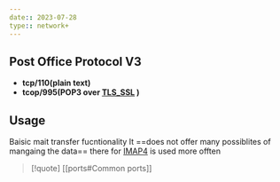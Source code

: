 ```yaml
---
date:: 2023-07-28
type:: network+
---
```

## Post Office Protocol V3 
- **tcp/110(plain text)**
- **tcop/995(POP3 over [TLS_SSL](/protocols/TLS_SSL.md) )**

## Usage 
Baisic mait transfer fucntionality 
It ==does not offer many possiblites of mangaing the data== there for [IMAP4](/protocols/IMAP4.md) is used more offten 


>[!quote] [[ports#Common ports]]